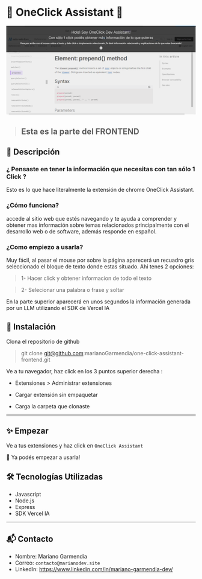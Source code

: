 # 🌟 OneClick Assistant 🌟

![Banner](./one_click_assistant.png.png)

> ## Esta es la parte del FRONTEND

## 📖 Descripción

### ¿ Pensaste en tener la información que necesitas con tan sólo 1 Click ?

Esto es lo que hace literalmente la extensión de chrome OneClick Assistant.

### ¿Cómo funciona?

  accede al sitio web que estés navegando y te ayuda a comprender y obtener mas información sobre temas relacionados principalmente con el desarrollo web o de software, además responde en español.


### ¿Como empiezo a usarla?

Muy fácil, al pasar el mouse por sobre la página aparecerá un recuadro gris seleccionado el bloque de texto donde estas situado.
Ahi tenes 2 opciones:

> 1- Hacer click y obtener informacion de todo el texto

> 2- Selecionar una palabra o frase y soltar 

En la parte superior aparecerá en unos segundos la información generada por un LLM utilizando el SDK de Vercel IA

## 🚀 Instalación

Clona el repositorio de github     
> git clone git@github.com:marianoGarmendia/one-click-assistant-frontend.git

 Ve a tu navegador, haz click en los 3 puntos superior derecha :

 * Extensiones > Administrar extensiones

* Cargar extensión sin empaquetar

* Carga la carpeta que clonaste

---

## ✨ Empezar

Ve a tus extensiones y haz click en `OneClick Assistant`

🤝 Ya podés empezar a usarla!

## 🛠️ Tecnologías Utilizadas
* Javascript
* Node.js
* Express
* SDK Vercel IA

---

## 📬 Contacto
* Nombre: Mariano Garmendia
* Correo: `contacto@marianodev.site`
* LinkedIn: https://www.linkedin.com/in/mariano-garmendia-dev/






